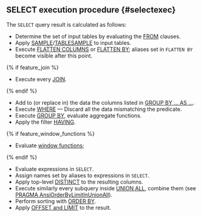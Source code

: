 ## SELECT execution procedure {#selectexec}

The `SELECT` query result is calculated as follows:

* Determine the set of input tables by evaluating the [FROM](../../select/from.md) clauses.
* Apply [SAMPLE](../../select/sample.md)/[TABLESAMPLE](../../select/sample.md) to input tables.
* Execute [FLATTEN COLUMNS](../../flatten.md#flatten-columns) or [FLATTEN BY](../../flatten.md); aliases set in `FLATTEN BY` become visible after this point.

{% if feature_join %}

* Execute every [JOIN](../../join.md).

{% endif %}

* Add to (or replace in) the data the columns listed in [GROUP BY ... AS ...](../../group_by.md).
* Execute [WHERE](../../select/where.md) &mdash; Discard all the data mismatching the predicate.
* Execute [GROUP BY](../../group_by.md), evaluate aggregate functions.
* Apply the filter [HAVING](../../group_by.md#having).

{% if feature_window_functions %}

* Evaluate [window functions](../../window.md);

{% endif %}

* Evaluate expressions in `SELECT`.
* Assign names set by aliases to expressions in `SELECT`.
* Apply top-level [DISTINCT](../../select/distinct.md) to the resulting columns.
* Execute similarly every subquery inside [UNION ALL](../../select/union.md#union_all), combine them (see [PRAGMA AnsiOrderByLimitInUnionAll](../../pragma.md#pragmas)).
* Perform sorting with [ORDER BY](../../select/order_by.md).
* Apply [OFFSET and LIMIT](../../select/limit_offset.md) to the result.

